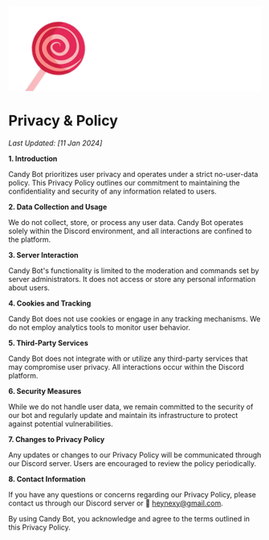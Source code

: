 <img src="banner.png">

# **Privacy & Policy**

*Last Updated: [11 Jan 2024]*

**1. Introduction**

Candy Bot prioritizes user privacy and operates under a strict no-user-data policy. This Privacy Policy outlines our commitment to maintaining the confidentiality and security of any information related to users.

**2. Data Collection and Usage**

We do not collect, store, or process any user data. Candy Bot operates solely within the Discord environment, and all interactions are confined to the platform.

**3. Server Interaction**

Candy Bot's functionality is limited to the moderation and commands set by server administrators. It does not access or store any personal information about users.

**4. Cookies and Tracking**

Candy Bot does not use cookies or engage in any tracking mechanisms. We do not employ analytics tools to monitor user behavior.

**5. Third-Party Services**

Candy Bot does not integrate with or utilize any third-party services that may compromise user privacy. All interactions occur within the Discord platform.

**6. Security Measures**

While we do not handle user data, we remain committed to the security of our bot and regularly update and maintain its infrastructure to protect against potential vulnerabilities.

**7. Changes to Privacy Policy**

Any updates or changes to our Privacy Policy will be communicated through our Discord server. Users are encouraged to review the policy periodically.

**8. Contact Information**

If you have any questions or concerns regarding our Privacy Policy, please contact us through our Discord server or 📨 heynexy@gmail.com.

By using Candy Bot, you acknowledge and agree to the terms outlined in this Privacy Policy.
